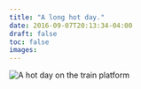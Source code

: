 ```yaml
---
title: "A long hot day."
date: 2016-09-07T20:13:34-04:00
draft: false
toc: false
images: 
---
```

![A hot day on the train platform](hot-day.jpg)
